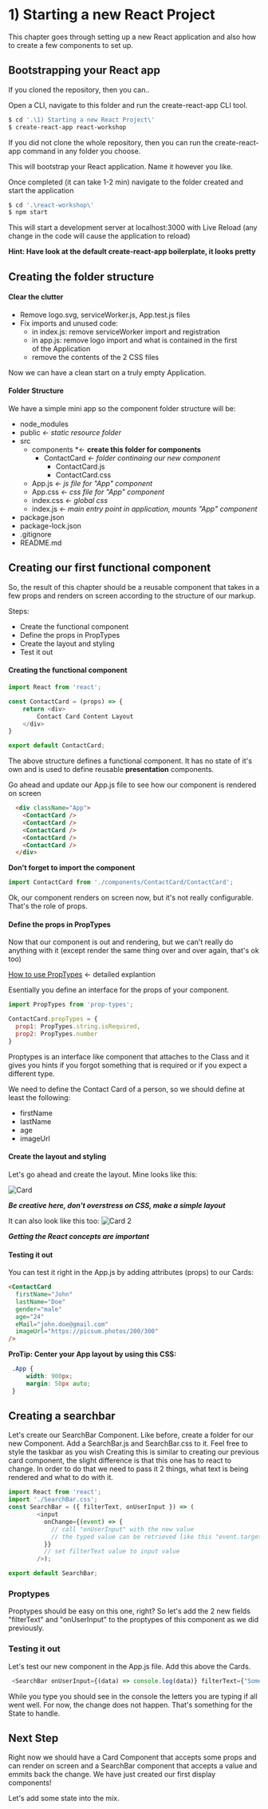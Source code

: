 # 1) Starting a new React Project
This chapter goes through setting up a new React application and also how to create a few components to set up.

## Bootstrapping your React app
If you cloned the repository, then you can..

Open a CLI, navigate to this folder and run the create-react-app CLI tool.
```bash
$ cd '.\1) Starting a new React Project\'
$ create-react-app react-workshop
```

If you did not clone the whole repository, then you can run the create-react-app command in any folder you choose. 

This will bootstrap your React application. Name it however you like.

Once completed (it can take 1-2 min) navigate to the folder created and start the application
```bash
$ cd '.\react-workshop\'
$ npm start
```

This will start a development server at localhost:3000 with Live Reload (any change in the code will cause the application to reload)

**Hint: Have look at the default create-react-app boilerplate, it looks pretty**

## Creating the folder structure

#### Clear the clutter
* Remove logo.svg, serviceWorker.js, App.test.js files
* Fix imports and unused code:
  * in index.js: remove serviceWorker import and registration
  * in app.js: remove logo import and what is contained in the first <div> of the Application
  * remove the contents of the 2 CSS files

Now we can have a clean start on a truly empty Application.

#### Folder Structure
We have a simple mini app so the component folder structure will be:
* node_modules
* public *<- static resource folder*
* src
  * components *<- __create this folder for components__ 
    * ContactCard *<- folder continaing our new component*
      * ContactCard.js
      * ContactCard.css
  * App.js *<- js file for "App" component*
  * App.css *<- css file for "App" component*
  * index.css *<- global css*
  * index.js *<- main entry point in application, mounts "App" component*
* package.json
* package-lock.json
* .gitignore
* README.md

## Creating our first functional component

So, the result of this chapter should be a reusable component that takes in a few props and renders on screen according to the structure of our markup.

Steps: 
* Create the functional component
* Define the props in PropTypes
* Create the layout and styling 
* Test it out

#### Creating the functional component
```javascript
import React from 'react';

const ContactCard = (props) => {
    return <div>
        Contact Card Content Layout
    </div>
}

export default ContactCard;
```

The above structure defines a functional component. It has no state of it's own and is used to define reusable **presentation** components.

Go ahead and update our App.js file to see how our component is rendered on screen
```HTML
  <div className="App">
    <ContactCard />
    <ContactCard />
    <ContactCard />
    <ContactCard />
    <ContactCard />
  </div>
```

**Don't forget to import the component**
```javascript
import ContactCard from './components/ContactCard/ContactCard';
```

Ok, our component renders on screen now, but it's not really configurable. That's the role of props.

#### Define the props in PropTypes
Now that our component is out and rendering, but we can't really do anything with it (except render the same thing over and over again, that's ok too)

[How to use PropTypes](https://reactjs.org/docs/typechecking-with-proptypes.html) <- detailed explantion

Esentially you define an interface for the props of your component.

```javascript
import PropTypes from 'prop-types';

ContactCard.propTypes = {
  prop1: PropTypes.string.isRequired,
  prop2: PropTypes.number
}
```

Proptypes is an interface like component that attaches to the Class and it gives you hints if you forgot something that is required or if you expect a different type.

We need to define the Contact Card of a person, so we should define at least the following: 
* firstName
* lastName
* age
* imageUrl

#### Create the layout and styling 
Let's go ahead and create the layout. Mine looks like this: 

![Card](../Readme_Images/1_CardFinal.png "Card")

***Be creative here, don't overstress on CSS, make a simple layout***

It can also look like this too:
![Card 2](../Readme_Images/1_CardSimpleOption.png "Card 2")

***Getting the React concepts are important***

#### Testing it out
You can test it right in the App.js by adding attributes (props) to our Cards:

```html
<ContactCard
  firstName="John"
  lastName="Doe"
  gender="male"
  age="24"
  eMail="john.doe@gmail.com"
  imageUrl="https://picsum.photos/200/300"
/>
```

**ProTip: Center your App layout by using this CSS:**
```CSS
 .App {
     width: 900px;
     margin: 50px auto;
 }
```

## Creating a searchbar

Let's create our SearchBar Component. Like before, create a folder for our new Component. Add a SearchBar.js and SearchBar.css to it. Feel free to style the taskbar as you wish
Creating this is similar to creating our previous card component, the slight difference is that this one has to react to change. In order to do that we need to pass it 2 things, what text is being rendered and what to do with it.


```javascript
import React from 'react';
import './SearchBar.css';
const SearchBar = ({ filterText, onUserInput }) => (
        <input
          onChange={(event) => {
            // call "onUserInput" with the new value
            // the typed value can be retrieved like this "event.target.value"
          }}
          // set filterText value to input value
        />);

export default SearchBar;
```

### Proptypes

Proptypes should be easy on this one, right? So let's add the 2 new fields "filterText" and "onUserInput" to the proptypes of this component as we did previously.

### Testing it out
Let's test our new component in the App.js file. Add this above the Cards.

```javascript
 <SearchBar onUserInput={(data) => console.log(data)} filterText={"Sometext"}/>
```

While you type you should see in the console the letters you are typing if all went well. For now, the change does not happen. That's something for the State to handle.

## Next Step

Right now we should have a Card Component that accepts some props and can render on screen and a SearchBar component that accepts a value and emmits back the change. We have just created our first display components!

Let's add some state into the mix.
